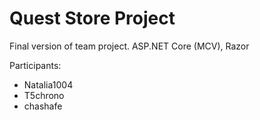 # Quest Store Project 
Final version of team project. ASP.NET Core (MCV), Razor

Participants:
- Natalia1004
- T5chrono
- chashafe
